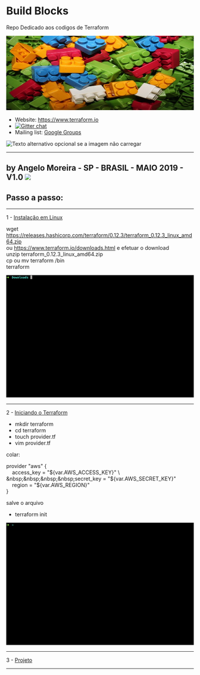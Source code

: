 
# Build Blocks

<p> Repo Dedicado aos codigos de Terraform </p>

<img src="./img/blocks.jpg" height="200" width="600">

- Website: https://www.terraform.io
- [![Gitter chat](https://badges.gitter.im/hashicorp-terraform/Lobby.png)](https://gitter.im/hashicorp-terraform/Lobby)
- Mailing list: [Google Groups](http://groups.google.com/group/terraform-tool)

![Texto alternativo opcional se a imagem não carregar](https://azure.microsoft.com/images/shared/customers/terraform_l.png?v=a66283855f4ab7430d7ea09b1fbb36a63da2aeece1f2d11cc0b9983207d079b2) 

----------------------------------------------------------------------------------------------------------------
by Angelo Moreira - SP - BRASIL - MAIO 2019 - V1.0
[![](https://jaywcjlove.github.io/sb/ico/linux.svg)](https://jaywcjlove.github.io/linux-command/) 
----------------------------------------------------------------------------------------------------------------
## Passo a passo:
----------------------------------------------------------------------------------------------------------------
1 - [Instalação em Linux](#INSTALAÇÃO_EM_LINUX)

wget https://releases.hashicorp.com/terraform/0.12.3/terraform_0.12.3_linux_amd64.zip \
ou https://www.terraform.io/downloads.html e efetuar o download\
unzip terraform_0.12.3_linux_amd64.zip\
cp ou mv terraform /bin\
terraform

![install](./img/install.gif)


----------------------------------------------------------------------------------------------------------------
2 - [Iniciando o Terraform](#INICIANDO_TERRAFORM)

- mkdir terraform
- cd terraform
- touch provider.tf
- vim provider.tf

colar:

provider "aws" { \
&nbsp;&nbsp;&nbsp;&nbsp;access_key = "${var.AWS_ACCESS_KEY}" \
&nbsp;&nbsp;&nbsp;&nbsp;secret_key = "${var.AWS_SECRET_KEY}" \
&nbsp;&nbsp;&nbsp;&nbsp;region = "${var.AWS_REGION}" \
} 
  
salve o arquivo 

- terraform init 

![init](./img/init.gif)


----------------------------------------------------------------------------------------------------------------
3 - [Projeto](#Projeto)

----------------------------------------------------------------------------------------------------------------
